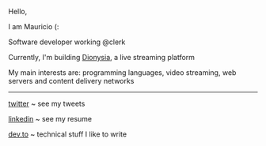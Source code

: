 Hello, 

I am Mauricio (:

Software developer working @clerk

Currently, I'm building [Dionysia](https://github.com/dionysia-dev/dionysia), a live streaming platform

My main interests are: programming languages, video streaming, web servers and content delivery networks

---

[twitter](https://twitter.com/maugzoide) ~ see my tweets

[linkedin](https://www.linkedin.com/in/maur%C3%ADcio-antunes-3ba52013/) ~ see my resume

[dev.to](https://dev.to/mauricioabreu) ~ technical stuff I like to write
